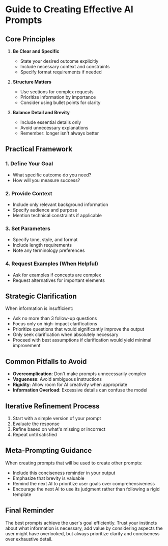 # Guide to Creating Effective AI Prompts

## Core Principles

1. **Be Clear and Specific**
   - State your desired outcome explicitly
   - Include necessary context and constraints
   - Specify format requirements if needed

2. **Structure Matters**
   - Use sections for complex requests
   - Prioritize information by importance
   - Consider using bullet points for clarity

3. **Balance Detail and Brevity**
   - Include essential details only
   - Avoid unnecessary explanations
   - Remember: longer isn't always better

## Practical Framework

### 1. Define Your Goal
- What specific outcome do you need?
- How will you measure success?

### 2. Provide Context
- Include only relevant background information
- Specify audience and purpose
- Mention technical constraints if applicable

### 3. Set Parameters
- Specify tone, style, and format
- Include length requirements
- Note any terminology preferences

### 4. Request Examples (When Helpful)
- Ask for examples if concepts are complex
- Request alternatives for important elements

## Strategic Clarification

When information is insufficient:
- Ask no more than 3 follow-up questions
- Focus only on high-impact clarifications
- Prioritize questions that would significantly improve the output
- Only seek clarification when absolutely necessary
- Proceed with best assumptions if clarification would yield minimal improvement

## Common Pitfalls to Avoid

- **Overcomplication**: Don't make prompts unnecessarily complex
- **Vagueness**: Avoid ambiguous instructions
- **Rigidity**: Allow room for AI creativity when appropriate
- **Information Overload**: Excessive details can confuse the model

## Iterative Refinement Process

1. Start with a simple version of your prompt
2. Evaluate the response
3. Refine based on what's missing or incorrect
4. Repeat until satisfied

## Meta-Prompting Guidance

When creating prompts that will be used to create other prompts:
- Include this conciseness reminder in your output
- Emphasize that brevity is valuable
- Remind the next AI to prioritize user goals over comprehensiveness
- Encourage the next AI to use its judgment rather than following a rigid template

## Final Reminder

The best prompts achieve the user's goal efficiently. Trust your instincts about what information is necessary, add value by considering aspects the user might have overlooked, but always prioritize clarity and conciseness over exhaustive detail.